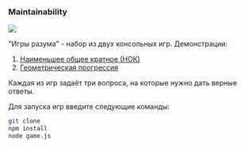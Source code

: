 ### Maintainability
<a href="https://codeclimate.com/github/venefjka/task1js/maintainability"><img src="https://api.codeclimate.com/v1/badges/1a3ab8bfdbbc0a843c6d/maintainability" /></a>

"Игры разума" - набор из двух консольных игр. Демонстрации: 
1. [Наименьшее общее кратное (НОК)](https://asciinema.org/a/E2NgOVE20Bp1aTZIIvAorcZVd)
2. [Геометрическая прогрессия](https://asciinema.org/a/CC2mHuXYuGRBlj3CALzO0VIfs)
   
Каждая из игр задаёт три вопроса, на которые нужно дать верные ответы.

Для запуска игр введите следующие команды:

```sh
git clone
npm install
node game.js
```
